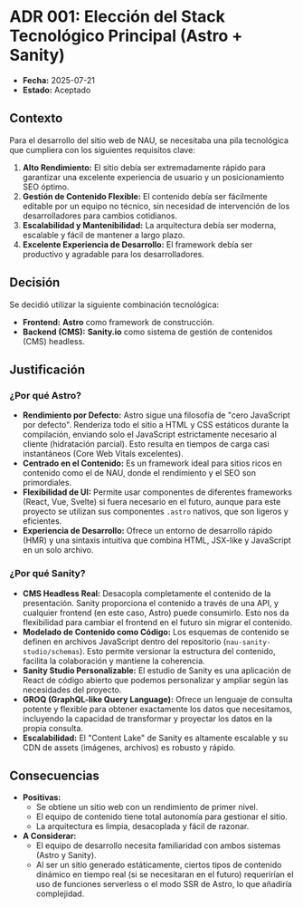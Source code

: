 # ADR 001: Elección del Stack Tecnológico Principal (Astro + Sanity)

-   **Fecha:** 2025-07-21
-   **Estado:** Aceptado

## Contexto

Para el desarrollo del sitio web de NAU, se necesitaba una pila tecnológica que cumpliera con los siguientes requisitos clave:

1.  **Alto Rendimiento:** El sitio debía ser extremadamente rápido para garantizar una excelente experiencia de usuario y un posicionamiento SEO óptimo.
2.  **Gestión de Contenido Flexible:** El contenido debía ser fácilmente editable por un equipo no técnico, sin necesidad de intervención de los desarrolladores para cambios cotidianos.
3.  **Escalabilidad y Mantenibilidad:** La arquitectura debía ser moderna, escalable y fácil de mantener a largo plazo.
4.  **Excelente Experiencia de Desarrollo:** El framework debía ser productivo y agradable para los desarrolladores.

## Decisión

Se decidió utilizar la siguiente combinación tecnológica:

-   **Frontend:** **Astro** como framework de construcción.
-   **Backend (CMS):** **Sanity.io** como sistema de gestión de contenidos (CMS) headless.

## Justificación

### ¿Por qué Astro?

-   **Rendimiento por Defecto:** Astro sigue una filosofía de "cero JavaScript por defecto". Renderiza todo el sitio a HTML y CSS estáticos durante la compilación, enviando solo el JavaScript estrictamente necesario al cliente (hidratación parcial). Esto resulta en tiempos de carga casi instantáneos (Core Web Vitals excelentes).
-   **Centrado en el Contenido:** Es un framework ideal para sitios ricos en contenido como el de NAU, donde el rendimiento y el SEO son primordiales.
-   **Flexibilidad de UI:** Permite usar componentes de diferentes frameworks (React, Vue, Svelte) si fuera necesario en el futuro, aunque para este proyecto se utilizan sus componentes `.astro` nativos, que son ligeros y eficientes.
-   **Experiencia de Desarrollo:** Ofrece un entorno de desarrollo rápido (HMR) y una sintaxis intuitiva que combina HTML, JSX-like y JavaScript en un solo archivo.

### ¿Por qué Sanity?

-   **CMS Headless Real:** Desacopla completamente el contenido de la presentación. Sanity proporciona el contenido a través de una API, y cualquier frontend (en este caso, Astro) puede consumirlo. Esto nos da flexibilidad para cambiar el frontend en el futuro sin migrar el contenido.
-   **Modelado de Contenido como Código:** Los esquemas de contenido se definen en archivos JavaScript dentro del repositorio (`nau-sanity-studio/schemas`). Esto permite versionar la estructura del contenido, facilita la colaboración y mantiene la coherencia.
-   **Sanity Studio Personalizable:** El estudio de Sanity es una aplicación de React de código abierto que podemos personalizar y ampliar según las necesidades del proyecto.
-   **GROQ (GraphQL-like Query Language):** Ofrece un lenguaje de consulta potente y flexible para obtener exactamente los datos que necesitamos, incluyendo la capacidad de transformar y proyectar los datos en la propia consulta.
-   **Escalabilidad:** El "Content Lake" de Sanity es altamente escalable y su CDN de assets (imágenes, archivos) es robusto y rápido.

## Consecuencias

-   **Positivas:**
    -   Se obtiene un sitio web con un rendimiento de primer nivel.
    -   El equipo de contenido tiene total autonomía para gestionar el sitio.
    -   La arquitectura es limpia, desacoplada y fácil de razonar.
-   **A Considerar:**
    -   El equipo de desarrollo necesita familiaridad con ambos sistemas (Astro y Sanity).
    -   Al ser un sitio generado estáticamente, ciertos tipos de contenido dinámico en tiempo real (si se necesitaran en el futuro) requerirían el uso de funciones serverless o el modo SSR de Astro, lo que añadiría complejidad.
